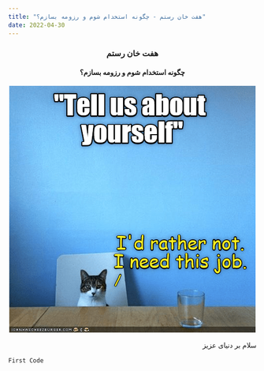 ```yaml
---
title: "هفت خان رستم - چگونه استخدام شوم و رزومه بسازم؟"
date: 2022-04-30
---
```

<div dir='rtl' align="center">
  <h3>هفت خان رستم</h3>
  <h4>چگونه استخدام شوم و رزومه بسازم؟</h4>
  <img alt="interview" src="https://github.com/M-b850/M-b850/blob/main/media/5dz0ve5txzyg.png">
</div>
<p dir='rtl' align='right'>
سلام بر دنیای عزیز
</p>

`````
First Code
`````
